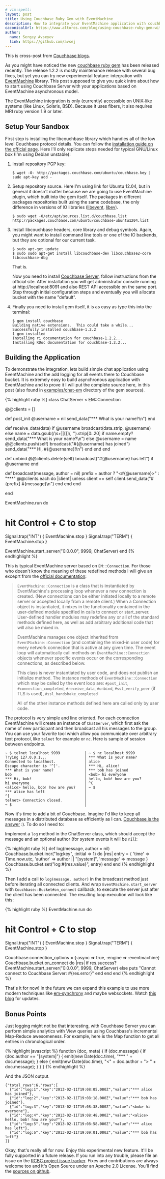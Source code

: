 ```yaml
---
# vim:spell:
layout: post
title: Using Couchbase Ruby Gem with EventMachine
description: How to integrate your EventMachine application with couchbase ruby gem
caconicalUrl: https://www.altoros.com/blog/using-couchbase-ruby-gem-with-eventmachine/
author:
  name: Sergey Avseyev
  link: https://github.com/avsej
---
```


This is cross-post from [Couchbase blogs][0].

As you might have noticed the new [couchbase ruby gem][1] has been
released recently. The release 1.2.2 is mostly maintenance release
with several bug fixes, but yet you can try new experimental feature:
integration with [EventMachine][2] library. This post supposed to give
you quick intro about how to start using Couchbase Server with your
applications based on EventMachine asynchronous model.

The EventMachine integration is only (currently) accessible on
UNIX-like systems (like Linux, Solaris, BSD). Because it uses fibers,
it also requires MRI ruby version 1.9 or later.

<!-- full start -->

## Setup Your Sandbox

First step is installing the libcouchbase library which handles all of
the low level Couchbase protocol details. You can follow the
[installation guide on the official page][3]. Here I'll only replicate
steps needed for typical GNU/Linux box (I'm using Debian unstable):

1. Install repository PGP key:

       $ wget -O- http://packages.couchbase.com/ubuntu/couchbase.key | sudo apt-key add -

2. Setup repository source. Here I'm using link for Ubuntu 12.04, but
   in general it doesn't matter because we are going to use
   EventMachine plugin, which built into the gem itself. The packages
   in different packages repositories built using the same codebase,
   the only difference in versions of IO libraries ([libevent][4],
   [libev][5]).

       $ sudo wget -O/etc/apt/sources.list.d/couchbase.list http://packages.couchbase.com/ubuntu/couchbase-ubuntu1204.list

3. Install libcouchbase headers, core library and debug symbols.
   Again, you might want to install command line tools or one of the
   IO backends, but they are optional for our current task.

       $ sudo apt-get update
       $ sudo sudo apt-get install libcouchbase-dev libcouchbase2-core libcouchbase-dbg

   That is.

   Now you need to install [Couchbase Server][6], follow
   instructions from the official site. After installation you will
   get administrator console running at http://localhost:8091 and also
   REST API accessible on the same port. Step through initial
   configuration steps and eventually you will allocate bucket with
   the name "default".

4. Finally you need to install gem itself, it is as easy as type this
   into the terminal:

       $ gem install couchbase
       Building native extensions.  This could take a while...
       Successfully installed couchbase-1.2.2
       1 gem installed
       Installing ri documentation for couchbase-1.2.2...
       Installing RDoc documentation for couchbase-1.2.2...

## Building the Application

To demonstrate the integration, lets build simple chat application
using EventMachine and the add logging for all events there to
Couchbase bucket. It is extremely easy to build asynchronous
application with EventMachine and to prove it I will put the complete
source here, in this post (also found in [examples/chat-em][7]
directory of the gem sources).

{% highlight ruby %}
class ChatServer < EM::Connection

  @@clients = []

  def post_init
    @username = nil
    send_data("*** What is your name?\n")
  end

  def receive_data(data)
    if @username
      broadcast(data.strip, @username)
    else
      name = data.gsub(/\s+|[\[\]]/, '').strip[0..20]
      if name.empty?
        send_data("*** What is your name?\n")
      else
        @username = name
        @@clients.push(self)
        broadcast("#{@username} has joined")
        send_data("*** Hi, #{@username}!\n")
      end
    end
  end

  def unbind
    @@clients.delete(self)
    broadcast("#{@username} has left") if @username
  end

  def broadcast(message, author = nil)
    prefix = author ? "<#{@username}>" : "***"
    @@clients.each do |client|
      unless client == self
        client.send_data("#{prefix} #{message}\n")
      end
    end
  end

end

EventMachine.run do
  # hit Control + C to stop
  Signal.trap("INT")  { EventMachine.stop }
  Signal.trap("TERM") { EventMachine.stop }

  EventMachine.start_server("0.0.0.0", 9999, ChatServer)
end
{% endhighlight %}

This is typical EventMachine server based on `EM::Connection`. For
those who doesn't know the meaning of these redefined methods I will
give an exceprt from the [official documentation][10]:

> `EventMachine::Connection` is a class that is instantiated by
> EventMachine's processing loop whenever a new connection is created.
> (New connections can be either initiated locally to a remote server
> or accepted locally from a remote client.) When a Connection object
> is instantiated, it mixes in the functionality contained in the
> user-defined module specified in calls to connect or start_server.
> User-defined handler modules may redefine any or all of the standard
> methods defined here, as well as add arbitrary additional code that
> will also be mixed in.
>
> EventMachine manages one object inherited from
> `EventMachine::Connection` (and containing the mixed-in user code) for
> every network connection that is active at any given time. The event
> loop will automatically call methods on `EventMachine::Connection`
> objects whenever specific events occur on the corresponding
> connections, as described below.
>
> This class is never instantiated by user code, and does not publish
> an initialize method. The instance methods of
> `EventMachine::Connection` which may be called by the event loop are:
> `#post_init`, `#connection_completed`, `#receive_data`, `#unbind`,
> `#ssl_verify_peer` (if TLS is used), `#ssl_handshake_completed`
>
> All of the other instance methods defined here are called only by
> user code.

The protocol is very simple and line oriented. For each connection
EventMachine will create an instance of `ChatServer`, which first ask
the name of new participant and then broadcast all his messages to the
group. You can use your favorite tool which allow you communicate over
arbitrary text protocol, like `telnet` for example or `nc`. Here is
sample of session between endpoints.

    ~ $ telnet localhost 9999           │ ~ $ nc localhost 9999
    Trying 127.0.0.1...                 │ *** What is your name?
    Connected to localhost.             │ alice
    Escape character is '^]'.           │ *** Hi, alice!
    *** What is your name?              │ *** bob has joined
    bob                                 │ <bob> hi everyone
    *** Hi, bob!                        │ hello, bob! how are you?
    hi everyone                         │ ^C
    <alice> hello, bob! how are you?    │ ~ $
    *** alice has left                  │
    ^]                                  │
    telnet> Connection closed.          │
    ~ $                                 │

Now it's time to add a bit of Couchbase. Imagine I'd like to keep all
messages in a distributed database as efficiently as I can. [Couchbase
is the answer][8] :). To do so I need to:

Implement a `log` method in the ChatServer class, which should accept
the message and an optional author (for system events it will be `nil`):


{% highlight ruby %}
def log(message, author = nil)
  Couchbase.bucket.incr("log:key", :initial => 1) do |res|
    entry = {
      'time' => Time.now.utc,
      'author' => author || "[system]",
      'message' => message
    }
    Couchbase.bucket.set("log:#{res.value}", entry)
  end
end
{% endhighlight %}

Then I add a call to `log(message, author)` in the broadcast method
just before iterating all connected clients. And wrap
`EventMachine.start_server` with `Couchbase::Bucket#on_connect`
callback, to execute the server just after the client has been
connected. The resulting loop execution will look like this:

{% highlight ruby %}
EventMachine.run do
  # hit Control + C to stop
  Signal.trap("INT")  { EventMachine.stop }
  Signal.trap("TERM") { EventMachine.stop }

  Couchbase.connection_options = {:async => true, :engine => :eventmachine}
  Couchbase.bucket.on_connect do |res|
    if res.success?
      EventMachine.start_server("0.0.0.0", 9999, ChatServer)
    else
      puts "Cannot connect to Couchbase Server: #{res.error}"
    end
  end
end
{% endhighlight %}

That's it for now! In the future we can expand this example to use
more modern techniques like [em-synchrony][9] and maybe websockets. Watch
[this blog][13] for updates.

## Bonus Points

Just logging might not be that interesting, with Couchbase Server you
can perform simple analytics with View queries using Couchbase's
incremental Map-Reduce awesomeness. For example, here is the Map
function to get all entries in chronological order.

{% highlight javascript %}
function (doc, meta) {
  if (doc.message) {
    if (doc.author == "[system]") {
      emit(new Date(doc.time), "*** " + doc.message);
    } else {
      emit(new Date(doc.time), "<" + doc.author + "> " + doc.message);
    }
  }
}
{% endhighlight %}

And the JSON output.

    {"total_rows":6,"rows":[
      {"id":"log:1","key":"2013-02-11T19:08:05.000Z","value":"*** alice has joined"},
      {"id":"log:2","key":"2013-02-11T19:08:18.000Z","value":"*** bob has joined"},
      {"id":"log:3","key":"2013-02-11T19:08:38.000Z","value":"<bob> hi everyone"},
      {"id":"log:4","key":"2013-02-11T19:08:48.000Z","value":"<alice> hello, bob! how are you?"},
      {"id":"log:5","key":"2013-02-11T19:08:58.000Z","value":"*** alice has left"},
      {"id":"log:6","key":"2013-02-11T19:09:01.000Z","value":"*** bob has left"}
    ]}


Okay, that's really all for now. Enjoy this experimental new feature.
It'll be fully supported in a future release. If you run into any
trouble, please file an issue on the [RCBC project issue tracker][11]. Fixes
and contributions are always welcome too and it's Open Source under an
Apache 2.0 License. You'll find the [sources on github][12].

<!-- full end -->

[0]: http://blog.couchbase.com/using-couchbase-ruby-gem-eventmachine
[1]: https://rubygems.org/gems/couchbase
[2]: https://rubygems.org/gems/eventmachine
[3]: http://www.couchbase.com/develop/c/current
[4]: http://libevent.org
[5]: http://software.schmorp.de/pkg/libev.html
[6]: http://www.couchbase.com/download
[7]: https://github.com/couchbase/couchbase-ruby-client/tree/master/examples/chat-em
[8]: http://www.couchbase.com/why-nosql/nosql-database
[9]: https://github.com/igrigorik/em-synchrony/
[10]: http://eventmachine.rubyforge.org/EventMachine/Connection.html
[11]: http://www.couchbase.com/issues/browse/RCBC
[12]: http://github.com/couchbase/couchbase-ruby-client/
[13]: http://blog.couchbase.com
